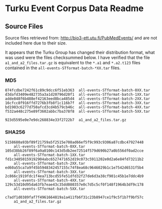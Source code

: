 # Turku Event Corpus Data Readme #

## Source Files ##

Source files retrieved from: http://bio3-ett.utu.fi/PubMedEvents/ and are not
included here due to their size.

It appears that the Turku Group has changed their distribution format, what
was used were the files checksummed below. I have verified that the file
`a1_and_a2_files.tar.gz` is equivalent to the `*.a1` and `*.a2.t123` files
contained in the `all-events-STformat-batch-*XX.tar` files.

### MD5 ###

    074fcdbe7242f61c89c9dcc6f51eb363  all-events-STformat-batch-0XX.tar
    d3dafd3409e482735a3a1d20796d20f1  all-events-STformat-batch-1XX.tar
    adde848f6b488ef42163eed8bca485d4  all-events-STformat-batch-2XX.tar
    16cfcc8f916ffd7276b3fb8f1c116b7f  all-events-STformat-batch-3XX.tar
    bd1903c6277d750afcd3cd4b579cb46c  all-events-STformat-batch-4XX.tar
    f532a448c275e89f3602abbc7ba378f8  all-events-STformat-batch-5XX.tar
    
    923d5595e0e7e9dc268834e33f2722b7  a1_and_a2_files.tar.gz

### SHA256 ###

    5158680a93bf89f21759a5f2515e708ad66ef5f9c993c9306a87cdbc47927448
        all-events-STformat-batch-0XX.tar
    105d38bb26f89f6a9a0100c143d5db2ee72514f579d690b27a0b556df0ad2cce
        all-events-STformat-batch-1XX.tar
    fd1c34850159192904abc6527471652d19c073c5911202e0d2a6e84fd73211b2
        all-events-STformat-batch-2XX.tar
    ed60a55ca7a9f45b5948342457155c74f8ea68c9646029b1c1e7542d6531f5b4
        all-events-STformat-batch-3XX.tar
    2c866c1919fdc1f4ea713bcd55fe51dfd32f27de6d3a38cf901c45b1e7ddc4b9
        all-events-STformat-batch-4XX.tar
    129c53d10d95da63fb7eae43c35dd080357e0c7d5c5cf0f148f1964b3df9c178
        all-events-STformat-batch-5XX.tar
    
    c7adf1d0389faf7f4961664819a1a411fb6f31c23b8947ce1f9c5f1b7f9bf57c
        a1_and_a2_files.tar.gz

